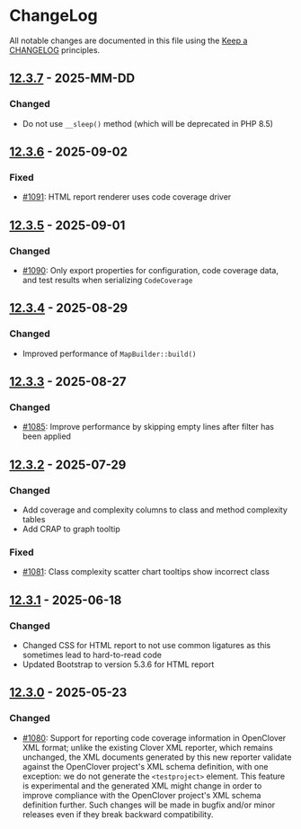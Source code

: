# ChangeLog

All notable changes are documented in this file using the [Keep a CHANGELOG](http://keepachangelog.com/) principles.

## [12.3.7] - 2025-MM-DD

### Changed

* Do not use `__sleep()` method (which will be deprecated in PHP 8.5)

## [12.3.6] - 2025-09-02

### Fixed

* [#1091](https://github.com/sebastianbergmann/php-code-coverage/issues/1091): HTML report renderer uses code coverage driver

## [12.3.5] - 2025-09-01

### Changed

* [#1090](https://github.com/sebastianbergmann/php-code-coverage/issues/1090): Only export properties for configuration, code coverage data, and test results when serializing `CodeCoverage`

## [12.3.4] - 2025-08-29

### Changed

* Improved performance of `MapBuilder::build()`

## [12.3.3] - 2025-08-27

### Changed

* [#1085](https://github.com/sebastianbergmann/php-code-coverage/pull/1085): Improve performance by skipping empty lines after filter has been applied

## [12.3.2] - 2025-07-29

### Changed

* Add coverage and complexity columns to class and method complexity tables
* Add CRAP to graph tooltip

### Fixed

* [#1081](https://github.com/sebastianbergmann/php-code-coverage/issues/1081): Class complexity scatter chart tooltips show incorrect class

## [12.3.1] - 2025-06-18

### Changed

* Changed CSS for HTML report to not use common ligatures as this sometimes lead to hard-to-read code
* Updated Bootstrap to version 5.3.6 for HTML report

## [12.3.0] - 2025-05-23

### Changed

* [#1080](https://github.com/sebastianbergmann/php-code-coverage/pull/1080): Support for reporting code coverage information in OpenClover XML format; unlike the existing Clover XML reporter, which remains unchanged, the XML documents generated by this new reporter validate against the OpenClover project's XML schema definition, with one exception: we do not generate the `<testproject>` element. This feature is experimental and the generated XML might change in order to improve compliance with the OpenClover project's XML schema definition further. Such changes will be made in bugfix and/or minor releases even if they break backward compatibility.

[12.3.7]: https://github.com/sebastianbergmann/php-code-coverage/compare/12.3.6...main
[12.3.6]: https://github.com/sebastianbergmann/php-code-coverage/compare/12.3.5...12.3.6
[12.3.5]: https://github.com/sebastianbergmann/php-code-coverage/compare/12.3.4...12.3.5
[12.3.4]: https://github.com/sebastianbergmann/php-code-coverage/compare/12.3.3...12.3.4
[12.3.3]: https://github.com/sebastianbergmann/php-code-coverage/compare/12.3.2...12.3.3
[12.3.2]: https://github.com/sebastianbergmann/php-code-coverage/compare/12.3.1...12.3.2
[12.3.1]: https://github.com/sebastianbergmann/php-code-coverage/compare/12.3.0...12.3.1
[12.3.0]: https://github.com/sebastianbergmann/php-code-coverage/compare/12.2.1...12.3.0
